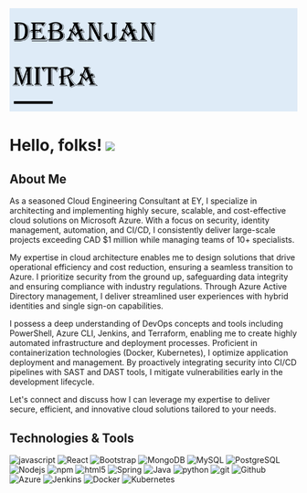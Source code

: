 ![](DM.png)

# Hello, folks! <img src="https://i.imgur.com/wMAMzkJ.gif" width="30px">

## About Me 

As a seasoned Cloud Engineering Consultant at EY, I specialize in architecting and implementing highly secure, scalable, and cost-effective cloud solutions on Microsoft Azure. With a focus on security, identity management, automation, and CI/CD, I consistently deliver large-scale projects exceeding CAD $1 million while managing teams of 10+ specialists.

My expertise in cloud architecture enables me to design solutions that drive operational efficiency and cost reduction, ensuring a seamless transition to Azure. I prioritize security from the ground up, safeguarding data integrity and ensuring compliance with industry regulations. Through Azure Active Directory management, I deliver streamlined user experiences with hybrid identities and single sign-on capabilities.

I possess a deep understanding of DevOps concepts and tools including PowerShell, Azure CLI, Jenkins, and Terraform, enabling me to create highly automated infrastructure and deployment processes. Proficient in containerization technologies (Docker, Kubernetes), I optimize application deployment and management. By proactively integrating security into CI/CD pipelines with SAST and DAST tools, I mitigate vulnerabilities early in the development lifecycle.

Let's connect and discuss how I can leverage my expertise to deliver secure, efficient, and innovative cloud solutions tailored to your needs.

## Technologies & Tools

<p>
  <img alt="javascript" src="https://img.shields.io/badge/-Javascript-DD0031?style=flat-square&logo=javascript&logoColor=white" />
  <img alt="React" src="https://img.shields.io/badge/-React-45b8d8?style=flat-square&logo=react&logoColor=white" />
  <img alt="Bootstrap" src="https://img.shields.io/badge/-Bootstrap-080135?style=flat-square&logo=bootstrap&logoColor=white" />
  <img alt="MongoDB" src="https://img.shields.io/badge/-MongoDB-13aa52?style=flat-square&logo=mongodb&logoColor=white" />
  <img alt="MySQL" src="https://img.shields.io/badge/-MySQL-181717?style=flat-square&logo=mysql&logoColor=white" />
  <img alt="PostgreSQL" src="https://img.shields.io/badge/-PostgreSQL-f89820?style=flat-square&logo=PostgreSQL&logoColor=white" />
  <img alt="Nodejs" src="https://img.shields.io/badge/-Nodejs-43853d?style=flat-square&logo=Node.js&logoColor=white" />
  <img alt="npm" src="https://img.shields.io/badge/-NPM-CB3837?style=flat-square&logo=npm&logoColor=white" />
  <img alt="html5" src="https://img.shields.io/badge/-HTML5-E34F26?style=flat-square&logo=html5&logoColor=white" />
  <img alt="Spring" src="https://img.shields.io/badge/-Spring-177245?style=flat-square&logo=spring&logoColor=white" />
  <img alt="Java" src="https://img.shields.io/badge/-Java-f89820?style=flat-square&logo=java&logoColor=white" />
  <img alt="python" src="https://img.shields.io/badge/-Python-2088FF?style=flat-square&logo=python&logoColor=white" />
  <img alt="git" src="https://img.shields.io/badge/-Git-F05032?style=flat-square&logo=git&logoColor=white" />
  <img alt="Github" src="https://img.shields.io/badge/-Github-181717?style=flat-square&logo=github&logoColor=white" />
  <img alt="Azure" src="https://img.shields.io/badge/-Azure-080135?style=flat-square&logo=microsoft&logoColor=white" />
  <img alt="Jenkins" src="https://img.shields.io/badge/Jenkins-080135?style=flat-square&logo=github&logoColor=white" />
  <img alt="Docker" src="https://img.shields.io/badge/-Docker-46a2f1?style=flat-square&logo=docker&logoColor=white" />
  <img alt="Kubernetes" src="https://img.shields.io/badge/-Kubernetes-326ce5?style=flat-square&logo=kubernetes&logoColor=white" />
</p>
